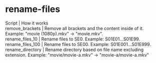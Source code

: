 # rename-files
Script            | How it works<br>
remove_brackets   | Remove all brackets and the content inside of it. Example: "movie (1080p).mkv" -> "movie.mkv".<br>
rename_files_10   | Rename files to S<season>E0<counter>. Example: S01E01...S01E99.<br>
rename_files_100  | Rename files to S<season>E00<counter>. Example: S01E001...S01E999.<br>
rename_directory  | Rename directory based on file name excluding extension. Example: "movie/movie-a.mkv" -> "movie-a/movie-a.mkv"
